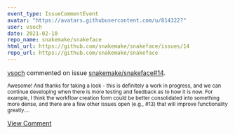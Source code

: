 ```yaml
---
event_type: IssueCommentEvent
avatar: "https://avatars.githubusercontent.com/u/814322?"
user: vsoch
date: 2021-02-10
repo_name: snakemake/snakeface
html_url: https://github.com/snakemake/snakeface/issues/14
repo_url: https://github.com/snakemake/snakeface
---
```


<a href='https://github.com/vsoch' target='_blank'>vsoch</a> commented on issue <a href='https://github.com/snakemake/snakeface/issues/14' target='_blank'>snakemake/snakeface#14</a>.

<small>Awesome! And thanks for taking a look - this is definitely a work in progress, and we can continue developing when there is more testing and feedback as to how it is now. For example, I think the workflow creation form could be better consolidated into something more dense, and there are a few other issues open (e.g., #13) that will improve functionality greatly....</small>

<a href='https://github.com/snakemake/snakeface/issues/14' target='_blank'>View Comment</a>